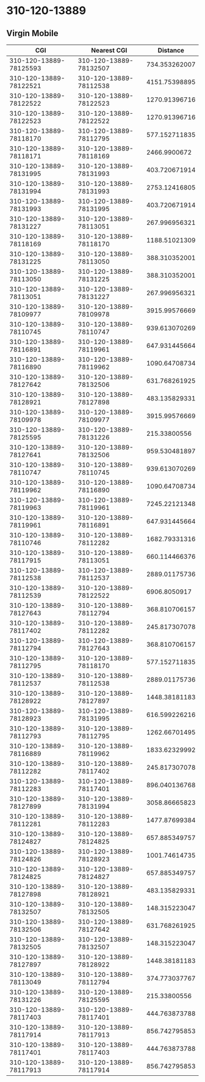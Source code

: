 # 310-120-13889
## Virgin Mobile


| CGI | Nearest CGI | Distance |
|-----|-------------|----------|
| 310-120-13889-78125593 | 310-120-13889-78132507 | 734.353262007 |
| 310-120-13889-78122521 | 310-120-13889-78112538 | 4151.75398895 |
| 310-120-13889-78122522 | 310-120-13889-78122523 | 1270.91396716 |
| 310-120-13889-78122523 | 310-120-13889-78122522 | 1270.91396716 |
| 310-120-13889-78118170 | 310-120-13889-78112795 | 577.152711835 |
| 310-120-13889-78118171 | 310-120-13889-78118169 | 2466.9900672 |
| 310-120-13889-78131995 | 310-120-13889-78131993 | 403.720671914 |
| 310-120-13889-78131994 | 310-120-13889-78131993 | 2753.12416805 |
| 310-120-13889-78131993 | 310-120-13889-78131995 | 403.720671914 |
| 310-120-13889-78131227 | 310-120-13889-78113051 | 267.996956321 |
| 310-120-13889-78118169 | 310-120-13889-78118170 | 1188.51021309 |
| 310-120-13889-78131225 | 310-120-13889-78113050 | 388.310352001 |
| 310-120-13889-78113050 | 310-120-13889-78131225 | 388.310352001 |
| 310-120-13889-78113051 | 310-120-13889-78131227 | 267.996956321 |
| 310-120-13889-78109977 | 310-120-13889-78109978 | 3915.99576669 |
| 310-120-13889-78110745 | 310-120-13889-78110747 | 939.613070269 |
| 310-120-13889-78116891 | 310-120-13889-78119961 | 647.931445664 |
| 310-120-13889-78116890 | 310-120-13889-78119962 | 1090.64708734 |
| 310-120-13889-78127642 | 310-120-13889-78132506 | 631.768261925 |
| 310-120-13889-78128921 | 310-120-13889-78127898 | 483.135829331 |
| 310-120-13889-78109978 | 310-120-13889-78109977 | 3915.99576669 |
| 310-120-13889-78125595 | 310-120-13889-78131226 | 215.33800556 |
| 310-120-13889-78127641 | 310-120-13889-78132506 | 959.530481897 |
| 310-120-13889-78110747 | 310-120-13889-78110745 | 939.613070269 |
| 310-120-13889-78119962 | 310-120-13889-78116890 | 1090.64708734 |
| 310-120-13889-78119963 | 310-120-13889-78119961 | 7245.22121348 |
| 310-120-13889-78119961 | 310-120-13889-78116891 | 647.931445664 |
| 310-120-13889-78110746 | 310-120-13889-78112282 | 1682.79331316 |
| 310-120-13889-78117915 | 310-120-13889-78113051 | 660.114466376 |
| 310-120-13889-78112538 | 310-120-13889-78112537 | 2889.01175736 |
| 310-120-13889-78112539 | 310-120-13889-78122522 | 6906.8050917 |
| 310-120-13889-78127643 | 310-120-13889-78112794 | 368.810706157 |
| 310-120-13889-78117402 | 310-120-13889-78112282 | 245.817307078 |
| 310-120-13889-78112794 | 310-120-13889-78127643 | 368.810706157 |
| 310-120-13889-78112795 | 310-120-13889-78118170 | 577.152711835 |
| 310-120-13889-78112537 | 310-120-13889-78112538 | 2889.01175736 |
| 310-120-13889-78128922 | 310-120-13889-78127897 | 1448.38181183 |
| 310-120-13889-78128923 | 310-120-13889-78131995 | 616.599226216 |
| 310-120-13889-78112793 | 310-120-13889-78112795 | 1262.66701495 |
| 310-120-13889-78116889 | 310-120-13889-78119962 | 1833.62329992 |
| 310-120-13889-78112282 | 310-120-13889-78117402 | 245.817307078 |
| 310-120-13889-78112283 | 310-120-13889-78117401 | 896.040136768 |
| 310-120-13889-78127899 | 310-120-13889-78131994 | 3058.86665823 |
| 310-120-13889-78112281 | 310-120-13889-78112283 | 1477.87699384 |
| 310-120-13889-78124827 | 310-120-13889-78124825 | 657.885349757 |
| 310-120-13889-78124826 | 310-120-13889-78128923 | 1001.74614735 |
| 310-120-13889-78124825 | 310-120-13889-78124827 | 657.885349757 |
| 310-120-13889-78127898 | 310-120-13889-78128921 | 483.135829331 |
| 310-120-13889-78132507 | 310-120-13889-78132505 | 148.315223047 |
| 310-120-13889-78132506 | 310-120-13889-78127642 | 631.768261925 |
| 310-120-13889-78132505 | 310-120-13889-78132507 | 148.315223047 |
| 310-120-13889-78127897 | 310-120-13889-78128922 | 1448.38181183 |
| 310-120-13889-78113049 | 310-120-13889-78112794 | 374.773037767 |
| 310-120-13889-78131226 | 310-120-13889-78125595 | 215.33800556 |
| 310-120-13889-78117403 | 310-120-13889-78117401 | 444.763873788 |
| 310-120-13889-78117914 | 310-120-13889-78117913 | 856.742795853 |
| 310-120-13889-78117401 | 310-120-13889-78117403 | 444.763873788 |
| 310-120-13889-78117913 | 310-120-13889-78117914 | 856.742795853 |
